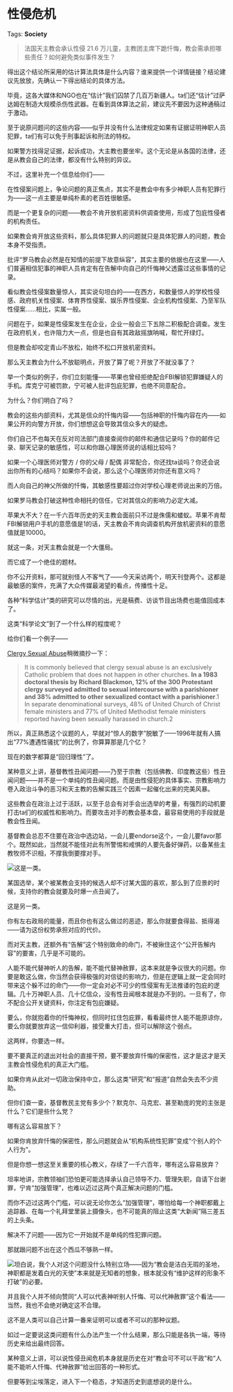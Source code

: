 # 性侵危机

Tags: **Society**

> 法国天主教会承认性侵 21.6 万儿童，主教团主席下跪忏悔，教会需承担哪些责任？如何避免类似事件发生？



得出这个结论所采用的估计算法具体是什么内容？谁来提供一个详情链接？结论建议先放放，先确认一下得出结论的具体方法。

毕竟，这各大媒体和NGO也在“估计”我们囚禁了几百万新疆人。ta们还“估计”过萨达姆在制造大规模杀伤性武器。在看到具体算法之前，建议先不要因为这种通稿过于激动。

至于说原问题问的这些内容——似乎并没有什么法律规定如果有证据证明神职人员犯罪，ta们有可以免于刑事起诉和刑法的特权。

如果警方找得足证据，起诉成功，大主教也要坐牢。这个无论是从各国的法律，还是从教会自己的法律，都没有什么特别的异议。

  


不过，这里补充一个信息给你们——

在性侵案问题上，争论问题的真正焦点，其实不是教会中有多少神职人员有犯罪行为——这一点主要是单纯朴素的老百姓很敏感。

而是一个更复杂的问题——教会不肯开放机密资料供调查使用，形成了包庇性侵者的机构责任。

如果教会肯开放这些资料，那么具体犯罪人的问题就只是具体犯罪人的问题，教会本身不受指责。

批评“罗马教会必然是在知情的前提下故意纵容”，其实主要的依据也在这里——人们普遍相信犯事的神职人员肯定有在告解中向自己的忏悔神父透露过这些事情的记录。

  


看似教会性侵案数量惊人，其实说句坦白的——在西方，和数量惊人的学校性侵感、政府机关性侵案、体育界性侵案、娱乐界性侵案、企业机构性侵案、乃至军队性侵案……相比，实属一般。

问题在于，如果是性侵案发生在企业，企业一般会三下五除二积极配合调查。发生在政府机关，也许阻力大一点，但是也自有其政敌摇旗呐喊，帮忙开绿灯。

但是教会却咬定青山不放松，始终不松口开放机密资料。

那么天主教会为什么不放聪明点，开放了算了呢？开放了不就没事了？

举一个类似的例子，你们立刻能懂——苹果也曾经拒绝配合FBI解锁犯罪嫌疑人的手机。库克宁可被罚款，宁可被人批评包庇犯罪，也绝不同意配合。

为什么？你们明白了吗？

教会的这些内部资料，尤其是信众的忏悔内容——包括神职的忏悔内容在内——如果公开的向警方开放，你们想想这会导致其信众多大的疑虑。

你们自己不也每天在反对司法部门直接查阅你的邮件和通信记录吗？你的邮件记录、聊天记录的敏感性，可以和你跟心理医师说的话相比较吗？

如果一个心理医师对警方 / 你的父母 / 配偶 非常配合，你还找ta谈吗？你还会说出你所有的心结吗？如果你不会说，那么这个心理医师对你还有意义吗？

而人向自己的神父所做的忏悔，其敏感性要超过你对学校心理老师说出来的万倍。

如果罗马教会打破这种性命相托的信任，它对其信众的影响力必定大减。

苹果大不大？在一千六百年历史的天主教会面前只不过是侏儒和蝼蚁。苹果不肯帮FBI解锁用户手机的意愿值是1的话，天主教会不肯向调查机构开放机密资料的意愿值就是10000。

就这一条，对天主教会就是一个大僵局。

而它成了一个绝佳的题材。

你不公开资料，那可就别怪人不客气了——今天采访两个，明天刊登两个。这都是最敏感的案件，充满了大众传媒最渴望的看点，传播性十足。

各种“科学估计”类的研究可以尽情的出，光是稿费、访谈节目出场费也能值回成本了。

  


这类“科学论文”到了一个什么样的程度呢？

给你们看一个例子——

[Clergy Sexual Abuse](https://link.zhihu.com/?target=http%3A//ceaseabuse.org/fransart.html)稍微摘抄一下：


> It is commonly believed that clergy sexual abuse is an exclusively Catholic problem that does not happen in other churches. **In a 1983 doctoral thesis by Richard Blackmon, 12% of the 300 Protestant clergy surveyed admitted to sexual intercourse with a parishioner and 38% admitted to other sexualized contact with a parishioner**.1 In separate denominational surveys, 48% of United Church of Christ female ministers and 77% of United Methodist female ministers reported having been sexually harassed in church.2

所以，真正熟悉这个议题的人，早就对“惊人的数字”脱敏了——1996年就有人搞出“77%遭遇性骚扰”的比例了，你算算那是几个亿？

现在的数字都算是“回归理性”了。

  


某种意义上讲，基督教性丑闻问题——乃至于宗教（包括佛教、印度教这些）性丑闻问题——并不是一个单纯的性丑闻问题。而是由性侵犯的具体事实、宗教影响力卷入政治斗争的恶习和天主教的告解实践三个因素一起催化出来的完美风暴。

这些教会在政治上过于活跃，以至于总会有对手会出选举的考量，有强烈的动机要打击ta们的权威性和影响力。而要攻击对手的教会基本盘，最容易使用的手段就是教会性丑闻。

基督教会总忍不住要在政治中选边站，一会儿要endorse这个，一会儿要favor那个。既然如此，当然就不能怪对此有所警惕和戒惧的人要先备好弹药，以备某些主教牧师不识相，不撑我倒要撑对手。

![](https://pic3.zhimg.com/50/v2-036ecab8943e132da63e5cfb5397a66e_720w.jpg?source=1940ef5c)这是一类。

某国选举，某个被某教会支持的候选人却不讨某大国的喜欢，那么到了应景的时候，支持你的教会就要及时爆一点丑闻了。

这是另一类。

你有左右政局的能量，而且你也有这么做过的恶迹，那么你就要食得盐、抵得渴——请为这份权势承担对应的代价。

而对天主教，还额外有“告解”这个特别致命的命门，不被揪住这个“公开告解内容”的要害，几乎是不可能的。

人能不能代替神听人的告解，能不能代替神赦罪，这本来就是争议很大的问题。你要是敢这么做，你当然会获得极强的对信徒的影响力，但是在逻辑上就一定会同时带来这个躲不过的命门——你一定会对必不可少的性侵案有无法推诿的包庇的逻辑。几十万神职人员、几十亿信众，没有性丑闻根本就是办不到的。一旦有了，你不配合公开关键资料，你注定有包庇嫌疑。

要么，你就抱着你的忏悔神权，但同时扛住包庇罪，看看最终世人能不能原谅你，要么你就要放弃这一信仰利器，接受重大打击，但可以解除这个弱点。

这两样，你要选一样。

要不要真正的退出对社会的直接干预，要不要放弃忏悔的保密性，这才是这才是天主教会性侵危机的真正大门槛。

如果你肯从此对一切政治保持中立，那么这类“研究”和“报道”自然会失去不少资助。

但你们查一查，基督教民主党有多少个？默克尔、马克宏、甚至勒庞的党的主张是什么？它们是些什么党？

哪有这么容易放下？

如果你肯放弃忏悔的保密性，那么问题就会从“机构系统性犯罪”变成“个别人的个人行为”。

但是你想一想这至关重要的核心教义，存续了一千六百年，哪有这么容易放弃？

坦率地讲，宗教领袖们恐怕更可能选择承认自己领导不力、管理失职，自请下台谢罪，宁肯“加强管理”，也难以迈过这两个真正解决问题的门槛。

而你不迈过这两个门槛，可以说无论你怎么“加强管理”，哪怕给每一个神职都戴上追踪器、在每一个礼拜堂里装上摄像头，也不可能真的阻止这类“大新闻”隔三差五的上头条。

解决不了问题——因为它一开始就不是单纯的性犯罪问题。

那就跟问题不出在这个西瓜不够熟一样。

![](https://pic1.zhimg.com/50/v2-7d4cc2366247f47b2900b25c970c3571_720w.jpg?source=1940ef5c)坦白说，我个人对这个问题没什么特别立场——因为“教会是洁白无瑕的圣地，神职都是发着白光的天使”本来就是无知者的想象，根本就没有“维护这样的形象不打破”的必要。

并且我个人并不倾向赞同“人可以代表神听别人忏悔、可以代神赦罪”这个看法——当然，我也不会绝对确定这不合理。

这不是人类可以自己计算一番来证明可以或者不可以的那种议题。

如过一定要说这类问题有什么办法产生一个什么结果，那么只能是各执一端，等待历史来给出最终回答。

某种意义上讲，可以说性侵丑闻危机本身就是历史在对“教会可不可以干政”和“人能不能听人忏悔、代神赦罪”给出回答的一种形式。

但要等到尘埃落定，进入下一个稳态，才知道历史到底想说的是什么。



